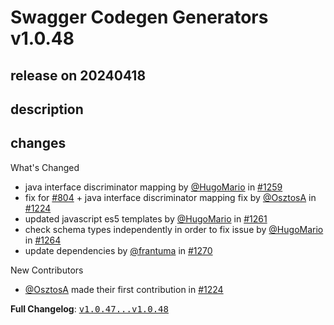 # Swagger Codegen Generators v1.0.48

## release on 20240418
## description
## changes
What's Changed

* java interface discriminator mapping by <a class="user-mention notranslate" data-hovercard-type="user" data-hovercard-url="/users/HugoMario/hovercard" data-octo-click="hovercard-link-click" data-octo-dimensions="link_type:self" href="https://github.com/HugoMario">@HugoMario</a> in <a class="issue-link js-issue-link" data-error-text="Failed to load title" data-id="2136770109" data-permission-text="Title is private" data-url="https://github.com/swagger-api/swagger-codegen-generators/issues/1259" data-hovercard-type="pull_request" data-hovercard-url="/swagger-api/swagger-codegen-generators/pull/1259/hovercard" href="https://github.com/swagger-api/swagger-codegen-generators/pull/1259">#1259</a>
* fix for <a class="issue-link js-issue-link" data-error-text="Failed to load title" data-id="743998254" data-permission-text="Title is private" data-url="https://github.com/swagger-api/swagger-codegen-generators/issues/804" data-hovercard-type="issue" data-hovercard-url="/swagger-api/swagger-codegen-generators/issues/804/hovercard" href="https://github.com/swagger-api/swagger-codegen-generators/issues/804">#804</a> + java interface discriminator mapping fix by <a class="user-mention notranslate" data-hovercard-type="user" data-hovercard-url="/users/OsztosA/hovercard" data-octo-click="hovercard-link-click" data-octo-dimensions="link_type:self" href="https://github.com/OsztosA">@OsztosA</a> in <a class="issue-link js-issue-link" data-error-text="Failed to load title" data-id="2022760690" data-permission-text="Title is private" data-url="https://github.com/swagger-api/swagger-codegen-generators/issues/1224" data-hovercard-type="pull_request" data-hovercard-url="/swagger-api/swagger-codegen-generators/pull/1224/hovercard" href="https://github.com/swagger-api/swagger-codegen-generators/pull/1224">#1224</a>
* updated javascript es5 templates by <a class="user-mention notranslate" data-hovercard-type="user" data-hovercard-url="/users/HugoMario/hovercard" data-octo-click="hovercard-link-click" data-octo-dimensions="link_type:self" href="https://github.com/HugoMario">@HugoMario</a> in <a class="issue-link js-issue-link" data-error-text="Failed to load title" data-id="2155432180" data-permission-text="Title is private" data-url="https://github.com/swagger-api/swagger-codegen-generators/issues/1261" data-hovercard-type="pull_request" data-hovercard-url="/swagger-api/swagger-codegen-generators/pull/1261/hovercard" href="https://github.com/swagger-api/swagger-codegen-generators/pull/1261">#1261</a>
* check schema types independently in order to fix issue by <a class="user-mention notranslate" data-hovercard-type="user" data-hovercard-url="/users/HugoMario/hovercard" data-octo-click="hovercard-link-click" data-octo-dimensions="link_type:self" href="https://github.com/HugoMario">@HugoMario</a> in <a class="issue-link js-issue-link" data-error-text="Failed to load title" data-id="2183194492" data-permission-text="Title is private" data-url="https://github.com/swagger-api/swagger-codegen-generators/issues/1264" data-hovercard-type="pull_request" data-hovercard-url="/swagger-api/swagger-codegen-generators/pull/1264/hovercard" href="https://github.com/swagger-api/swagger-codegen-generators/pull/1264">#1264</a>
* update dependencies by <a class="user-mention notranslate" data-hovercard-type="user" data-hovercard-url="/users/frantuma/hovercard" data-octo-click="hovercard-link-click" data-octo-dimensions="link_type:self" href="https://github.com/frantuma">@frantuma</a> in <a class="issue-link js-issue-link" data-error-text="Failed to load title" data-id="2251096761" data-permission-text="Title is private" data-url="https://github.com/swagger-api/swagger-codegen-generators/issues/1270" data-hovercard-type="pull_request" data-hovercard-url="/swagger-api/swagger-codegen-generators/pull/1270/hovercard" href="https://github.com/swagger-api/swagger-codegen-generators/pull/1270">#1270</a>

New Contributors

* <a class="user-mention notranslate" data-hovercard-type="user" data-hovercard-url="/users/OsztosA/hovercard" data-octo-click="hovercard-link-click" data-octo-dimensions="link_type:self" href="https://github.com/OsztosA">@OsztosA</a> made their first contribution in <a class="issue-link js-issue-link" data-error-text="Failed to load title" data-id="2022760690" data-permission-text="Title is private" data-url="https://github.com/swagger-api/swagger-codegen-generators/issues/1224" data-hovercard-type="pull_request" data-hovercard-url="/swagger-api/swagger-codegen-generators/pull/1224/hovercard" href="https://github.com/swagger-api/swagger-codegen-generators/pull/1224">#1224</a>

<strong>Full Changelog</strong>: <a class="commit-link" href="https://github.com/swagger-api/swagger-codegen-generators/compare/v1.0.47...v1.0.48"><tt>v1.0.47...v1.0.48</tt></a>

